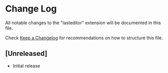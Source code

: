 # Change Log

All notable changes to the "lasteditor" extension will be documented in this file.

Check [Keep a Changelog](http://keepachangelog.com/) for recommendations on how to structure this file.

## [Unreleased]

- Initial release